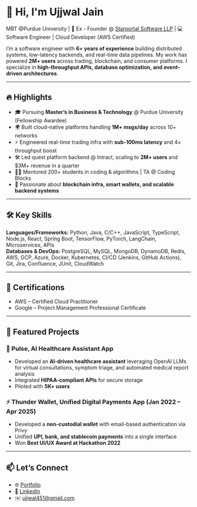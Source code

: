 # 👋 Hi, I'm Ujjwal Jain  

MBT @Purdue University | 🚀 Ex - Founder @ [Starportal Software LLP](https://github.com/starportalco) | 💻 Software Engineer | Cloud Developer (AWS Certified)  

I’m a software engineer with **6+ years of experience** building distributed systems, low-latency backends, and real-time data pipelines. My work has powered **2M+ users** across trading, blockchain, and consumer platforms. I specialize in **high-throughput APIs, database optimization, and event-driven architectures**.  

---

## 🔥 Highlights
- 🎓 Pursuing **Master’s in Business & Technology** @ Purdue University (Fellowship Awardee)  
- 🌍 Built cloud-native platforms handling **1M+ msgs/day** across 10+ networks  
- ⚡ Engineered real-time trading infra with **sub-100ms latency** and 4× throughput boost  
- 🛠️ Led quest platform backend @ Intract, scaling to **2M+ users** and $3M+ revenue in a quarter  
- 🧑‍🏫 Mentored 200+ students in coding & algorithms | TA @ Coding Blocks  
- 🎯 Passionate about **blockchain infra, smart wallets, and scalable backend systems**  

---

## 🛠️ Key Skills

**Languages/Frameworks:** Python, Java, C/C++, JavaScript, TypeScript, Node.js, React, Spring Boot, TensorFlow, PyTorch, LangChain, Microservices, APIs  
**Databases & DevOps:** PostgreSQL, MySQL, MongoDB, DynamoDB, Redis, AWS, GCP, Azure, Docker, Kubernetes, CI/CD (Jenkins, GitHub Actions), Git, Jira, Confluence, JUnit, CloudWatch  

---

## 🚀 Certifications
- AWS – Certified Cloud Practitioner  
- Google – Project Management Professional Certificate  

---

## 🚀 Featured Projects  

### 📡 Pulse, AI Healthcare Assistant App  
- Developed an **AI-driven healthcare assistant** leveraging OpenAI LLMs for virtual consultations, symptom triage, and automated medical report analysis  
- Integrated **HIPAA-compliant APIs** for secure storage  
- Piloted with **5K+ users**  

### ⚡ Thunder Wallet, Unified Digital Payments App (Jan 2022 – Apr 2025)  
- Developed a **non-custodial wallet** with email-based authentication via Privy  
- Unified **UPI, bank, and stablecoin payments** into a single interface  
- Won **Best UI/UX Award at Hackathon 2022**

---

## 📫 Let’s Connect  
- 🌐 [Portfolio](https://ujworks.xyz)  
- 💼 [LinkedIn](https://www.linkedin.com/in/ujwlj/)  
- ✉️ [ujjwal451@gmail.com](mailto:ujjwal451@gmail.com)  
